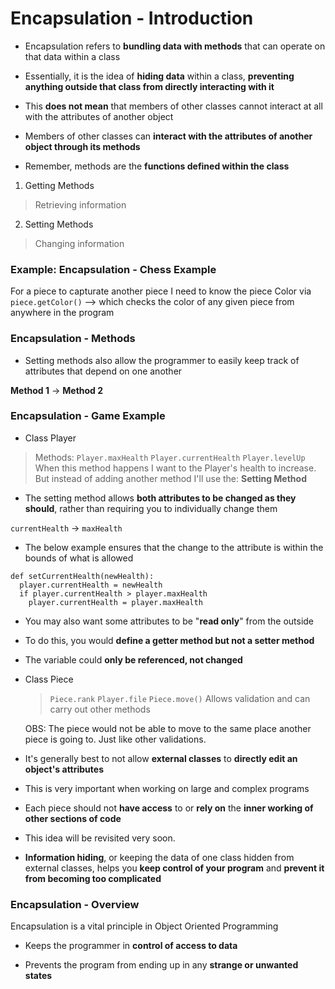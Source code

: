 # Encapsulation - Introduction

* Encapsulation refers to **bundling data with methods** that can operate on that data within a class

* Essentially, it is the idea of **hiding data** within a class, **preventing anything outside that class from directly interacting with it**

* This **does not mean** that members of other classes cannot interact at all with the attributes of another object

* Members of other classes can **interact with the attributes of another object through its methods**

* Remember, methods are the **functions defined within the class**

1. Getting Methods
  > Retrieving information

2. Setting Methods
  > Changing information

### Example: Encapsulation - Chess Example

For a piece to capturate another piece I need to know the piece Color via `piece.getColor()` --> which checks the color of any given piece from anywhere in the program

### Encapsulation - Methods
* Setting methods also allow the programmer to easily keep track of attributes that depend on one another

**Method 1** -> **Method 2**

### Encapsulation - Game Example
* Class Player

> Methods:
  `Player.maxHealth`
  `Player.currentHealth`
  `Player.levelUp`
    When this method happens I want to the Player's health to increase. But instead of adding another method I'll use the:
  **Setting Method**

* The setting method allows **both attributes to be changed as they should**, rather than requiring you to individually change them

`currentHealth` -> `maxHealth`

* The below example ensures that the change to the attribute is within the bounds of what is allowed

```
def setCurrentHealth(newHealth):
  player.currentHealth = newHealth
  if player.currentHealth > player.maxHealth
    player.currentHealth = player.maxHealth
```

* You may also want some attributes to be "**read only**" from the outside

* To do this, you would **define a getter method but not a setter method**
* The variable could **only be referenced, not changed**

* Class Piece
  > `Piece.rank`
  > `Player.file`
  > `Piece.move()`
    Allows validation and can carry out other methods
  
  OBS: The piece would not be able to move to the same place another piece is going to. Just like other validations.

* It's generally best to not allow **external classes** to **directly edit an object's attributes**

* This is very important when working on large and complex programs

* Each piece should not **have access** to or **rely on** the **inner working of other sections of code**

* This idea will be revisited very soon.

* **Information hiding**, or keeping the data of one class hidden from external classes, helps you **keep control of your program** and **prevent it from becoming too complicated**

### Encapsulation - Overview
Encapsulation is a vital principle in Object Oriented Programming

  * Keeps the programmer in **control of access to data**
  
  * Prevents the program from ending up in any **strange or unwanted states**
